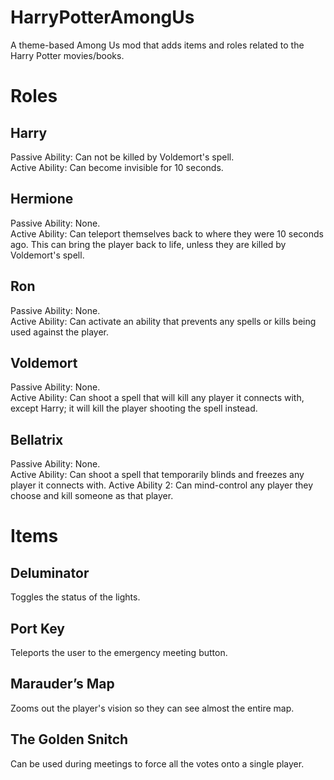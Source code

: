 # HarryPotterAmongUs
A theme-based Among Us mod that adds items and roles related to the Harry Potter movies/books.

# Roles
## Harry
Passive Ability: Can not be killed by Voldemort's spell.  
Active Ability: Can become invisible for 10 seconds.
## Hermione
Passive Ability: None.  
Active Ability: Can teleport themselves back to where they were 10 seconds ago. This can bring the player back to life, unless they are killed by Voldemort's spell.
## Ron
Passive Ability: None.  
Active Ability: Can activate an ability that prevents any spells or kills being used against the player.
## Voldemort
Passive Ability: None.  
Active Ability: Can shoot a spell that will kill any player it connects with, except Harry; it will kill the player shooting the spell instead.
## Bellatrix
Passive Ability: None.  
Active Ability: Can shoot a spell that temporarily blinds and freezes any player it connects with.
Active Ability 2: Can mind-control any player they choose and kill someone as that player.

# Items
## Deluminator
Toggles the status of the lights.
## Port Key
Teleports the user to the emergency meeting button.
## Marauder’s Map
Zooms out the player's vision so they can see almost the entire map.
## The Golden Snitch
Can be used during meetings to force all the votes onto a single player.
